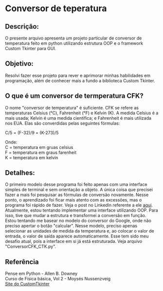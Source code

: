 # Conversor de teperatura

## Descrição: 
O presente arquivo apresenta um projeto particular de conversor de temperatura feito em python utilizando estrutura OOP e o framework Custom Tkinter para GUI.

## Objetivo: 
Resolvi fazer esse projeto para rever e aprimorar minhas habilidades em programação, além de conhecer mais a fundo a biblioteca Custom Tkinter.

## O que é um conversor de termperatura CFK?
O nome "conversor de temperatura" é suficiente. CFK se refere as temperaturas Celsius (°C), Fahrenheit (°F) e Kelvin (K).
A medida Celsius é a mais usada; Kelvin é uma medida científica; e Fahrenheit é mais utilizada nos EUA. Elas são converdidas pelas seguintes fórmulas:

C/5 = (F-32)/9 = (K-273)/5

Onde:  
C = temperatura em gruas celsius  
F = temperatura em graus farenheit  
K = temperatura em kelvin  

## Detalhes:
O primeiro modelo desse programa foi feito apenas com uma interface simples de terminal e sem orientação a objeto. A única coisa que precisei fazer a mais foi pesquisar as fórmulas de conversão novamente. Nesse ponto, o aprendizado foi ficar mais atento com as excessões, mas o programa foi rápido de fazer. Veja o post no LinkedIn referente a ele [aqui](https://www.linkedin.com/posts/mateusmagalhaes_python-programaaexaeto-activity-7310782971374927872-E5eY?utm_source=share&utm_medium=member_desktop&rcm=ACoAACexfIABu0_IIQtlHmH2oveguEC-MuBYeqA).  
Atualmente, estou tentando implementar uma interface utilizando OOP. Para isso, tive que mudar a estrutura e transformei a conversão em função. Estou tentando me basear no modelo do conversor do Google, onde não preciso apertar o botão "calcular". Nesse modelo, preciso apenas selecionar as unidades de medida da temperatura e, ao colocar o valor de entrada, o valor de saída aparece automaticamente. Esse tem sido meu desafio atual, pois a interface em si já está estruturada. Veja arquivo "ConversorCFK_CTK.py".

## Referência

Pense em Python - Allen B. Downey  
Curso de Física básica, Vol 2 - Moysés Nussenzveig  
[Site do CustomTkinter](https://customtkinter.tomschimansky.com/)  